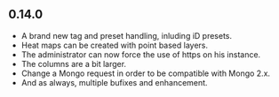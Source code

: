 ## 0.14.0

* A brand new tag and preset handling, inluding iD presets.
* Heat maps can be created with point based layers.
* The administrator can now force the use of https on his instance.
* The columns are a bit larger.
* Change a Mongo request in order to be compatible with Mongo 2.x.
* And as always, multiple bufixes and enhancement.

